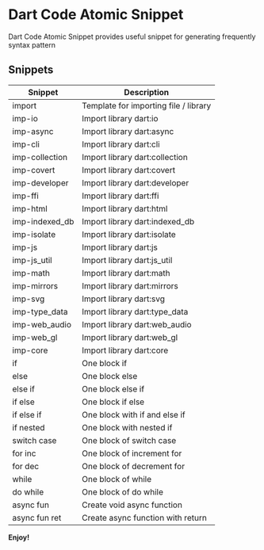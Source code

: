 # Dart Code Atomic Snippet

Dart Code Atomic Snippet provides useful snippet for generating frequently syntax pattern

## Snippets

| Snippet        | Description                           |
| -------------- | ------------------------------------- |
| import         | Template for importing file / library |
| imp-io         | Import library dart:io                | 
| imp-async      | Import library dart:async             |
| imp-cli        | Import library dart:cli               |
| imp-collection | Import library dart:collection        |
| imp-covert     | Import library dart:covert            |
| imp-developer  | Import library dart:developer         |
| imp-ffi        | Import library dart:ffi               |
| imp-html       | Import library dart:html              |
| imp-indexed_db | Import library dart:indexed_db        |
| imp-isolate    | Import library dart:isolate           |
| imp-js         | Import library dart:js                |
| imp-js_util    | Import library dart:js_util           |
| imp-math       | Import library dart:math              |
| imp-mirrors    | Import library dart:mirrors           |
| imp-svg        | Import library dart:svg               |
| imp-type_data  | Import library dart:type_data         |
| imp-web_audio  | Import library dart:web_audio         |
| imp-web_gl     | Import library dart:web_gl            |
| imp-core       | Import library dart:core              |
| if             | One block if                          |
| else           | One block else                        |
| else if        | One block else if                     |
| if else        | One block if else                     |
| if else if     | One block with if and else if         |
| if nested      | One block with nested if              |
| switch case    | One block of switch case              |
| for inc        | One block of increment for            |
| for dec        | One block of decrement for            |
| while          | One block of while                    |
| do while       | One block of do while                 |
| async fun      | Create void async function            |
| async fun ret  | Create async function with return     |

**Enjoy!**
